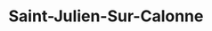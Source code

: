 ---
title: Saint-Julien-Sur-Calonne
url: /saint-julien-sur-calonne/
latitude: 49.29
longitude: 0.249
---